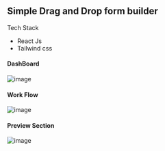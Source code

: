 ## Simple Drag and Drop form builder

Tech Stack 
- React Js
- Tailwind css
  
#### DashBoard
![image](https://github.com/saketkum11/dragAndDropFormBuilder/assets/46194436/3140008a-1941-4f03-b695-f57bbe6381d3)

#### Work Flow
![image](https://github.com/saketkum11/dragAndDropFormBuilder/assets/46194436/3b475704-ca59-4dc2-86b8-4db6a83774d8)

#### Preview Section
![image](https://github.com/saketkum11/dragAndDropFormBuilder/assets/46194436/21ef9265-56db-4eef-b8e2-7979e98c5674)
